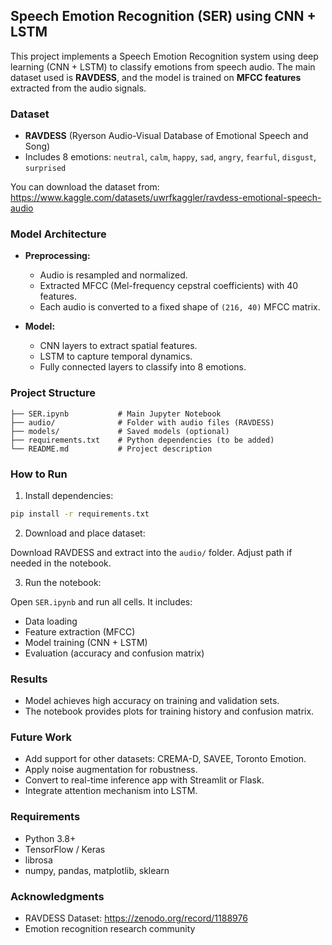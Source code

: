 
## Speech Emotion Recognition (SER) using CNN + LSTM

This project implements a Speech Emotion Recognition system using deep learning (CNN + LSTM) to classify emotions from speech audio. The main dataset used is **RAVDESS**, and the model is trained on **MFCC features** extracted from the audio signals.

### Dataset

- **RAVDESS** (Ryerson Audio-Visual Database of Emotional Speech and Song)
- Includes 8 emotions: `neutral`, `calm`, `happy`, `sad`, `angry`, `fearful`, `disgust`, `surprised`

You can download the dataset from: https://www.kaggle.com/datasets/uwrfkaggler/ravdess-emotional-speech-audio

### Model Architecture

- **Preprocessing:**
  - Audio is resampled and normalized.
  - Extracted MFCC (Mel-frequency cepstral coefficients) with 40 features.
  - Each audio is converted to a fixed shape of `(216, 40)` MFCC matrix.

- **Model:**
  - CNN layers to extract spatial features.
  - LSTM to capture temporal dynamics.
  - Fully connected layers to classify into 8 emotions.

### Project Structure

```
├── SER.ipynb           # Main Jupyter Notebook
├── audio/              # Folder with audio files (RAVDESS)
├── models/             # Saved models (optional)
├── requirements.txt    # Python dependencies (to be added)
└── README.md           # Project description
```

### How to Run

1. Install dependencies:

```bash
pip install -r requirements.txt
```

2. Download and place dataset:

Download RAVDESS and extract into the `audio/` folder. Adjust path if needed in the notebook.

3. Run the notebook:

Open `SER.ipynb` and run all cells. It includes:
- Data loading
- Feature extraction (MFCC)
- Model training (CNN + LSTM)
- Evaluation (accuracy and confusion matrix)

### Results

- Model achieves high accuracy on training and validation sets.
- The notebook provides plots for training history and confusion matrix.

### Future Work

- Add support for other datasets: CREMA-D, SAVEE, Toronto Emotion.
- Apply noise augmentation for robustness.
- Convert to real-time inference app with Streamlit or Flask.
- Integrate attention mechanism into LSTM.

### Requirements

- Python 3.8+
- TensorFlow / Keras
- librosa
- numpy, pandas, matplotlib, sklearn

### Acknowledgments

- RAVDESS Dataset: https://zenodo.org/record/1188976
- Emotion recognition research community
